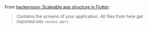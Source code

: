 From [hackernoon: Scaleable app structure in Flutter](https://hackernoon.com/scalable-app-structure-in-flutter-dad61a4bc389):

> Contains the screens of your application. All files from here get imported into `routes.dart`.